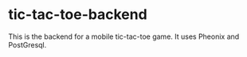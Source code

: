 # tic-tac-toe-backend
This is the backend for a mobile tic-tac-toe game. It uses Pheonix and PostGresql.
